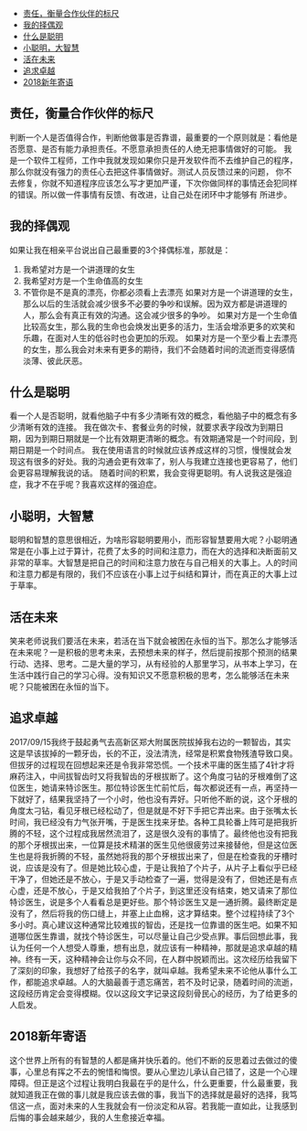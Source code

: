 <!-- TOC -->

- [责任，衡量合作伙伴的标尺](#责任衡量合作伙伴的标尺)
- [我的择偶观](#我的择偶观)
- [什么是聪明](#什么是聪明)
- [小聪明，大智慧](#小聪明大智慧)
- [活在未来](#活在未来)
- [追求卓越](#追求卓越)
- [2018新年寄语](#2018新年寄语)

<!-- /TOC -->
## 责任，衡量合作伙伴的标尺
判断一个人是否值得合作，判断他做事是否靠谱，最重要的一个原则就是：看他是否愿意、是否有能力承担责任。不愿意承担责任的人绝无把事情做好的可能。
我是一个软件工程师，工作中我就发现如果你只是开发软件而不去维护自己的程序，那么你就没有强力的责任心去把这件事情做好。测试人员反馈过来的问题，
你不去修复，你就不知道程序应该怎么写才更加严谨，下次你做同样的事情还会犯同样的错误。所以做一件事情有反馈、有改进，让自己处在闭环中才能够有
所进步。
## 我的择偶观
如果让我在相亲平台说出自己最重要的3个择偶标准，那就是：
1. 我希望对方是一个讲道理的女生
2. 我希望对方是一个生命值高的女生
3. 不管你是不是真的漂亮，你都必须看上去漂亮
如果对方是一个讲道理的女生，那么以后的生活就会减少很多不必要的争吵和误解。因为双方都是讲道理的人，那么会有真正有效的沟通。这会减少很多的争吵。
如果对方是一个生命值比较高女生，那么我的生命也会焕发出更多的活力，生活会增添更多的欢笑和乐趣，在面对人生的低谷时也会更加的乐观。
如果对方是一个至少看上去漂亮的女生，那么我会对未来有更多的期待，我们不会随着时间的流逝而变得感情淡薄、彼此厌恶。
## 什么是聪明
看一个人是否聪明，就看他脑子中有多少清晰有效的概念，看他脑子中的概念有多少清晰有效的连接。
我在做次卡、套餐业务的时候，就要求表字段改为到期日期，因为到期日期就是一个比有效期更清晰的概念。有效期通常是一个时间段，到期日期是一个时间点。
我在使用语言的时候就应该养成这样的习惯，慢慢就会发现这有很多的好处。我的沟通会更有效率了，别人与我建立连接也更容易了，他们会更容易理解我说的话。
随着时间的积累，我会变得更聪明。有人说我这是强迫症，我才不在乎呢？我喜欢这样的强迫症。
## 小聪明，大智慧
聪明和智慧的意思很相近，为啥形容聪明要用小，而形容智慧要用大呢？小聪明通常是在小事上过于算计，花费了太多的时间和注意力，而在大的选择和决断面前又非常的草率。大智慧是把自己的时间和注意力放在与自己相关的大事上。人的时间和注意力都是有限的，我们不应该在小事上过于纠结和算计，而在真正的大事上过于草率。
## 活在未来
笑来老师说我们要活在未来，若活在当下就会被困在永恒的当下。那怎么才能够活在未来呢？一是积极的思考未来，去预想未来的样子，然后提前按那个预测的结果行动、选择、思考。二是大量的学习，从有经验的人那里学习，从书本上学习，在生活中践行自己的学习心得。没有知识又不愿意积极的思考，怎么能够活在未来呢？只能被困在永恒的当下。
## 追求卓越
2017/09/15我终于鼓起勇气去高新区郑大附属医院拔掉我右边的一颗智齿，其实这是早该拔掉的一颗牙齿，长的不正，没法清洗，经常是积累食物残渣导致口臭。但拔牙的过程现在回想起来还是令我非常恐慌。一个技术平庸的医生插了4针才将麻药注入，中间拔智齿时又将我智齿的牙根拔断了。这个角度刁钻的牙根难倒了这位医生，她请来特诊医生。那位特诊医生忙前忙后，每次都说还有一点，再坚持一下就好了，结果我坚持了一个小时，他也没有弄好。只听他不断的说，这个牙根的角度太刁钻，看见牙根已经松动了，但是就是不好下手把它弄出来。由于张嘴太长时间，我已经没有力气张开嘴，于是医生找来牙垫。各种工具轮番上阵可是把我折腾的不轻，这个过程成我居然流泪了，这是很久没有的事情了。最终他也没有把我的那个牙根拔出来，一位算是技术精湛的医生见他很疲劳过来接替他，但是这位医生也是将我折腾的不轻，虽然她将我的那个牙根拔出来了，但是在检查我的牙槽时说，应该是没有了。但是她比较心虚，于是让我拍了个片子，从片子上看似乎已经干净了，但她还是不放心，于是又手动检查了一遍，觉得是没有了，但她还是有点心虚，还是不放心，于是又给我拍了个片子，到这里还没有结束，她又请来了那位特诊医生，说是多个人看看总是更好些。那个特诊医生又是一通折腾。最终断定是没有了，然后将我的伤口缝上，并塞上止血棉，这才算结束。整个过程持续了3个多小时。真心建议这种通常比较难拔的智齿，还是找一位靠谱的医生吧。如果不知道哪位医生靠谱，就找个特诊医生，可以尽量让自己少受点罪。事后回想此事，我认为任何一个人想受人尊重，想有出息，就应该有一种精神，那就是追求卓越的精神。终有一天，这种精神会让你与众不同，在人群中脱颖而出。这次经历给我留下了深刻的印象，我想好了给孩子的名字，就叫卓越。我希望未来不论他从事什么工作，都能追求卓越。人的大脑最善于遗忘痛苦，若不及时记录，随着时间的流逝，这段经历肯定会变得模糊。仅以这段文字记录这段刻骨民心的经历，为了给更多的人启发。
## 2018新年寄语
这个世界上所有的有智慧的人都是痛并快乐着的。他们不断的反思着过去做过的傻事，心里总有挥之不去的惋惜和悔恨。要从心里边儿承认自己错了，这是一个心理障碍。但正是这个过程让我明白我最在乎的是什么，什么更重要，什么最重要，我就知道我正在做的事儿就是我应该去做的事，我当下的选择就是最好的选择，我笃信这一点，面对未来的人生我就会有一份淡定和从容。若我能一直如此，让我感到后悔的事会越来越少，我的人生愈接近幸福。